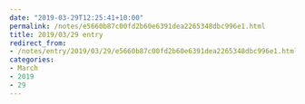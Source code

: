 ```yaml
---
date: "2019-03-29T12:25:41+10:00"
permalink: /notes/e5660b87c00fd2b60e6391dea2265348dbc996e1.html
title: 2019/03/29 entry
redirect_from:
- /notes/entry/2019/03/29/e5660b87c00fd2b60e6391dea2265348dbc996e1.html
categories:
- March
- 2019
- 29
---
```

